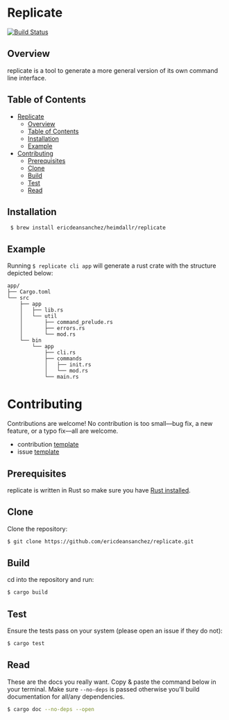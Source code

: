 # Replicate
[![Build Status](https://travis-ci.org/ericdeansanchez/replicate.svg?branch=master)](https://travis-ci.org/ericdeansanchez/replicate)

## Overview
replicate is a tool to generate a more general version of its
own command line interface.

## Table of Contents


- [Replicate](#replicate)
  - [Overview](#overview)
  - [Table of Contents](#table-of-contents)
  - [Installation](#installation)
  - [Example](#example)
- [Contributing](#contributing)
  - [Prerequisites](#prerequisites)
  - [Clone](#clone)
  - [Build](#build)
  - [Test](#test)
  - [Read](#read)

## Installation

```
 $ brew install ericdeansanchez/heimdallr/replicate
```

## Example

Running `$ replicate cli app` will generate a rust crate with
the structure depicted below:

```text
app/
├── Cargo.toml
└── src
    ├── app
    │   ├── lib.rs
    │   └── util
    │       ├── command_prelude.rs
    │       ├── errors.rs
    │       └── mod.rs
    └── bin
        └── app
            ├── cli.rs
            ├── commands
            │   ├── init.rs
            │   └── mod.rs
            └── main.rs
```

# Contributing

Contributions are welcome! No contribution is too small––bug fix, a new feature,
or a typo fix––all are welcome.

* contribution [template]()
* issue [template]()

## Prerequisites

replicate is written in Rust so make sure you have [Rust installed](https://www.rust-lang.org/tools/install).


## Clone

Clone the repository:

```bash
$ git clone https://github.com/ericdeansanchez/replicate.git
```

## Build

cd into the repository and run:

```bash
$ cargo build
```

## Test

Ensure the tests pass on your system (please open an issue if they do not):

```bash
$ cargo test
```

## Read 

These are the docs you really want. Copy & paste the command below in your 
terminal. Make sure `--no-deps` is passed otherwise you'll build documentation 
for all/any dependencies.

```bash
$ cargo doc --no-deps --open
```